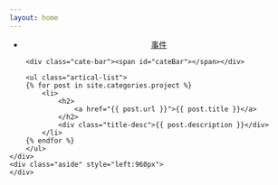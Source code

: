 ```yaml
---
layout: home
---
```


<div class="index-content project">
    <div class="section1" >
        <ul class="artical-cate">
            <li class="on" style="text-align:center"><a href="/project"><span>事件</span></a></li>
        </ul>

        <div class="cate-bar"><span id="cateBar"></span></div>

        <ul class="artical-list">
        {% for post in site.categories.project %}
            <li>
                <h2>
                    <a href="{{ post.url }}">{{ post.title }}</a>
                </h2>
                <div class="title-desc">{{ post.description }}</div>
            </li>
        {% endfor %}
        </ul>
    </div>
    <div class="aside" style="left:960px">
    </div>
</div>
